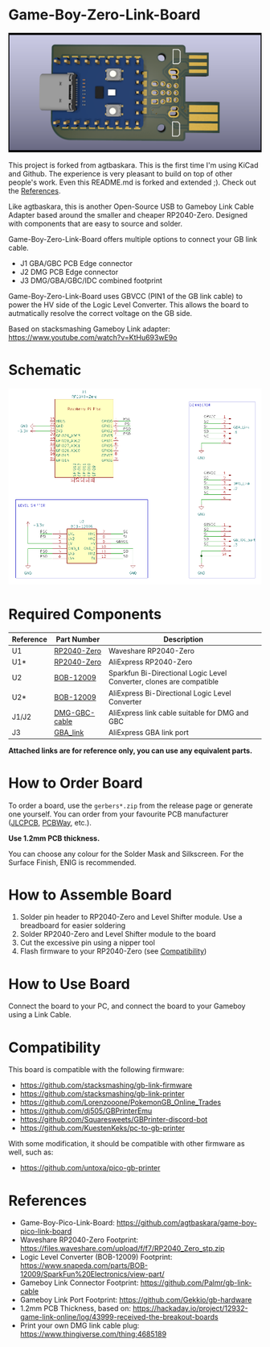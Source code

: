 # Game-Boy-Zero-Link-Board

![Board 3D Render](docs/board-front-3d.png)

This project is forked from agtbaskara. This is the first time I'm using KiCad and Github. The experience is very pleasant to build on top of other people's work. Even this README.md is forked and extended ;). Check out the [References](#References).

Like agtbaskara, this is another Open-Source USB to Gameboy Link Cable Adapter based around the smaller and cheaper RP2040-Zero. Designed with components that are easy to source and solder.

Game-Boy-Zero-Link-Board offers multiple options to connect your GB link cable.
- J1 GBA/GBC PCB Edge connector
- J2 DMG PCB Edge connector
- J3 DMG/GBA/GBC/IDC combined footprint

Game-Boy-Zero-Link-Board uses GBVCC (PIN1 of the GB link cable) to power the HV side of the Logic Level Converter. This allows the board to autmatically resolve the correct voltage on the GB side.

Based on stacksmashing Gameboy Link adapter: https://www.youtube.com/watch?v=KtHu693wE9o

# Schematic

![Schematic](docs/schematic.png)

# Required Components

| Reference | Part Number | Description |
|-|-|-|
| U1 | [RP2040-Zero](https://www.waveshare.com/wiki/RP2040-Zero) | Waveshare RP2040-Zero |
| U1* | [RP2040-Zero](https://www.aliexpress.com/item/1005005994987953.html) | AliExpress RP2040-Zero |
| U2 | [BOB-12009](https://www.sparkfun.com/products/12009) | Sparkfun Bi-Directional Logic Level Converter, clones are compatible |
| U2* | [BOB-12009](https://www.aliexpress.com/item/1005006068381598.html) |  AliExpress Bi-Directional Logic Level Converter|
| J1/J2 | [DMG-GBC-cable](https://www.aliexpress.com/item/1005004110251579.html) | AliExpress link cable suitable for DMG and GBC|
| J3 | [GBA_link](https://www.aliexpress.com/item/1005006181192248.html) | AliExpress GBA link port |


**Attached links are for reference only, you can use any equivalent parts.**

# How to Order Board

To order a board, use the `gerbers*.zip` from the release page or generate one yourself. You can order from your favourite PCB manufacturer ([JLCPCB](https://jlcpcb.com/), [PCBWay](https://www.pcbway.com/), etc.).

**Use 1.2mm PCB thickness.**

You can choose any colour for the Solder Mask and Silkscreen. For the Surface Finish, ENIG is recommended.

# How to Assemble Board

1. Solder pin header to RP2040-Zero and Level Shifter module. Use a breadboard for easier soldering
2. Solder RP2040-Zero and Level Shifter module to the board
3. Cut the excessive pin using a nipper tool
4. Flash firmware to your RP2040-Zero (see [Compatibility](#Compatibility))

# How to Use Board

Connect the board to your PC, and connect the board to your Gameboy using a Link Cable.

# Compatibility

This board is compatible with the following firmware:
- https://github.com/stacksmashing/gb-link-firmware
- https://github.com/stacksmashing/gb-link-printer
- https://github.com/Lorenzooone/PokemonGB_Online_Trades
- https://github.com/dj505/GBPrinterEmu
- https://github.com/Squaresweets/GBPrinter-discord-bot
- https://github.com/KuestenKeks/pc-to-gb-printer

With some modification, it should be compatible with other firmware as well, such as:
- https://github.com/untoxa/pico-gb-printer

# References
- Game-Boy-Pico-Link-Board: https://github.com/agtbaskara/game-boy-pico-link-board
- Waveshare RP2040-Zero Footprint: https://files.waveshare.com/upload/f/f7/RP2040_Zero_stp.zip
- Logic Level Converter (BOB-12009) Footprint: https://www.snapeda.com/parts/BOB-12009/SparkFun%20Electronics/view-part/
- Gameboy Link Connector Footprint: https://github.com/Palmr/gb-link-cable
- Gameboy Link Port Footprint: https://github.com/Gekkio/gb-hardware
- 1.2mm PCB Thickness, based on: https://hackaday.io/project/12932-game-link-online/log/43999-received-the-breakout-boards
- Print your own DMG link cable plug: https://www.thingiverse.com/thing:4685189
